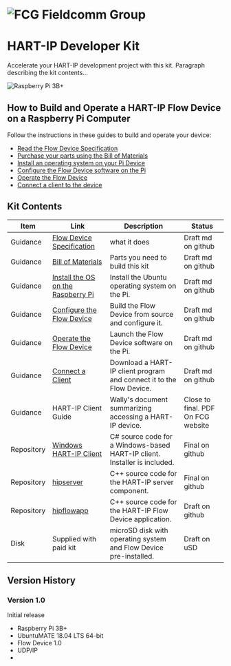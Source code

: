 ![FCG](https://avatars0.githubusercontent.com/u/26013747?s=100&v=4) Fieldcomm Group
=====================

# HART-IP Developer Kit

Accelerate your HART-IP development project with this kit. Paragraph describing the kit contents…

![Raspberry Pi 3B+](https://github.com/FieldCommGroup/HART-IP-Developer-Kit/blob/master/media/RaspberryPi3B%2BDiagram.png)

## How to Build and Operate a HART-IP Flow Device on a Raspberry Pi Computer

Follow the instructions in these guides to build and operate your device:

* [Read the Flow Device Specification](https://github.com/FieldCommGroup/HART-IP-Developer-Kit/blob/master/doc/HART-IP%20FlowDevice%20Spec.md)
* [Purchase your parts using the Bill of Materials](https://github.com/FieldCommGroup/HART-IP-Developer-Kit/blob/master/doc/Bill%20of%20Materials.md)
* [Install an operating system on your Pi Device](https://github.com/FieldCommGroup/HART-IP-Developer-Kit/blob/master/doc/Install%20OS.md)
* [Configure the Flow Device software on the Pi](https://github.com/FieldCommGroup/HART-IP-Developer-Kit/blob/master/doc/Configure%20the%20Flow%20Device.md)
* [Operate the Flow Device](https://github.com/FieldCommGroup/HART-IP-Developer-Kit/blob/master/doc/Operate%20the%20Flow%20Device.md)
* [Connect a client to the device](https://github.com/FieldCommGroup/HART-IP-Developer-Kit/blob/master/doc/Connect%20a%20Client.md)

## Kit Contents

| **Item** | **Link** | **Description** | **Status**|
|----------|----------|-----------------|-----------|
| Guidance | [Flow Device Specification](https://github.com/FieldCommGroup/HART-IP-Developer-Kit/blob/master/doc/HART-IP%20FlowDevice%20Spec.md) | what it does |  Draft md on github|
| Guidance | [Bill of Materials](https://github.com/FieldCommGroup/HART-IP-Developer-Kit/blob/master/doc/Bill%20of%20Materials.md) | Parts you need to build this kit | Draft md on github |
| Guidance | [Install the OS on the Raspberry Pi](https://github.com/FieldCommGroup/HART-IP-Developer-Kit/blob/master/doc/Install%20OS.md) | Install the Ubuntu operating system on the Pi.| Draft md on github |
| Guidance | [Configure the Flow Device](https://github.com/FieldCommGroup/HART-IP-Developer-Kit/blob/master/doc/Configure%20the%20Flow%20Device.md) | Build the Flow Device from source and configure it.| Draft md on github |
| Guidance | [Operate the Flow Device](https://github.com/FieldCommGroup/HART-IP-Developer-Kit/blob/master/doc/Operate%20the%20Flow%20Device.md) | Launch the Flow Device software on the Pi.| Draft md on github |
| Guidance | [Connect a Client](https://github.com/FieldCommGroup/HART-IP-Developer-Kit/blob/master/doc/Connect%20a%20Client.md) | Download a HART-IP client program and connect it to the Flow Device.| Draft md on github |
| Guidance | HART-IP Client Guide | Wally's document summarizing accessing a HART-IP device.|    Close to final.  PDF  On FCG website|
|Repository| [Windows HART-IP Client](https://github.com/FieldCommGroup/WindowsHartIpClient) | C# source code for a Windows-based HART-IP client.  Installer is included. | Final on github |
|Repository| [hipserver](https://github.com/FieldCommGroup/hipserver)| C++ source code for the HART-IP server component.  | Final on github |
|Repository| [hipflowapp](https://github.com/FieldCommGroup/hipflowapp)    | C++ source code for the HART-IP Flow Device application.| Draft on github|
| Disk | Supplied with paid kit | microSD disk with operating system and Flow Device pre-installed. | Draft on uSD |

## Version History

### Version 1.0
Initial release
* Raspberry Pi 3B+
* UbuntuMATE 18.04 LTS 64-bit
* Flow Device 1.0
* UDP/IP
* 



